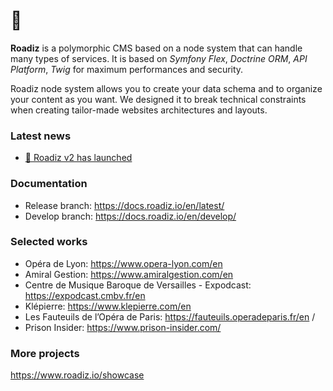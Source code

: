 # 👋

**Roadiz** is a polymorphic CMS based on a node system that can handle many types of services. 
It is based on *Symfony Flex*, *Doctrine ORM*, *API Platform*, *Twig* for maximum performances and security.

Roadiz node system allows you to create your data schema and to organize your content as you want. 
We designed it to break technical constraints when creating tailor-made websites architectures and layouts.

### Latest news

- [🚀 Roadiz v2 has launched](news/2022-09-09.md)


### Documentation

- Release branch: https://docs.roadiz.io/en/latest/
- Develop branch: https://docs.roadiz.io/en/develop/

### Selected works 

- Opéra de Lyon: https://www.opera-lyon.com/en
- Amiral Gestion: https://www.amiralgestion.com/en
- Centre de Musique Baroque de Versailles - Expodcast: https://expodcast.cmbv.fr/en 
- Klépierre: https://www.klepierre.com/en
- Les Fauteuils de l’Opéra de Paris: https://fauteuils.operadeparis.fr/en /
- Prison Insider: https://www.prison-insider.com/ 

### More projects

https://www.roadiz.io/showcase  
